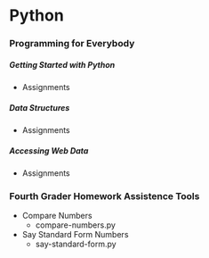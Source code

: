# Python
### Programming for Everybody
##### Getting Started with Python
  - Assignments<br>
  
 ##### Data Structures
  - Assignments<br>
  
 ##### Accessing Web Data
  - Assignments<br>
  
  
  ### Fourth Grader Homework Assistence Tools
  - Compare Numbers<br>
    - compare-numbers.py<br>
  - Say Standard Form Numbers<br>
    - say-standard-form.py<br>
